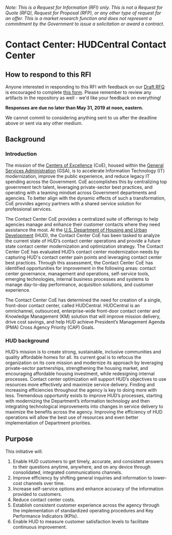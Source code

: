 *Note: This is a Request for Information (RFI) only. This is not a Request for Quote (RFQ), Request for Proposal (RFP), or any other type of request for an offer. This is a market research function and does not represent a commitment by the Government to issue a solicitation or award a contract.*

# Contact Center: HUDCentral Contact Center

## How to respond to this RFI

Anyone interested in responding to this RFI with feedback on our [Draft RFQ](Draft-RFQ.PDF) is encouraged to complete [this form](https://forms.gle/PJJ4cqxHYFThnYMi9). Please remember to review any artifacts in the repository as well - we'd like your feedback on everything!

**Responses are due no later than May 31, 2019 at noon, eastern.**

We cannot commit to considering anything sent to us after the deadline above or sent via any other medium.

## Background

### Introduction

The mission of the [Centers of Excellence](https://coe.gsa.gov/) (CoE), housed within the [General Services Administration](https://gsa.gov) (GSA), is to accelerate Information Technology (IT) modernization, improve the public experience, and reduce legacy IT spending across the Government. CoE accomplishes this by centralizing top government tech talent, leveraging private-sector best practices, and operating with a teaming mindset across Government departments and agencies. To better align with the dynamic effects of such a transformation, CoE provides agency partners with a shared service solution for professional services.

The Contact Center CoE provides a centralized suite of offerings to help agencies manage and enhance their customer contacts where they need assistance the most. At the [U.S. Department of Housing and Urban Development](https://www.hud.gov/) (HUD), the Contact Center CoE has been tasked to analyze the current state of HUD’s contact center operations and provide a future state contact center modernization and optimization strategy. The Contact Center CoE has evaluated HUD’s contact center modernization needs by capturing HUD's contact center pain points and leveraging contact center best practices. Through this assessment, the Contact Center CoE has identified opportunities for improvement in the following areas: contact center governance, management and operations, self-service tools, emerging technologies, internal business processes and systems to manage day-to-day performance, acquisition solutions, and customer experience.

The Contact Center CoE has determined the need for creation of a single, front-door contact center, called HUDCentral. HUDCentral is an omnichannel, outsourced, enterprise-wide front-door contact center and Knowledge Management (KM) solution that will improve mission delivery, drive cost savings, and help HUD achieve President’s Management Agenda (PMA) Cross Agency Priority (CAP) Goals.

### HUD background

HUD’s mission is to create strong, sustainable, inclusive communities and quality affordable homes for all. Its current goal is to refocus the organization on its core mission and modernize its approach by leveraging private-sector partnerships, strengthening the housing market, and encouraging affordable housing investment, while redesigning internal processes. Contact center optimization will support HUD’s objectives to use resources more effectively and maximize service delivery. Finding and increasing efficiencies throughout the agency is key to doing more with less. Tremendous opportunity exists to improve HUD’s processes, starting with modernizing the Department’s information technology and then integrating technological improvements into changes in service delivery to maximize the benefits across the agency. Improving the efficiency of HUD operations will allow the best use of resources and even better implementation of Department priorities.

## Purpose

This initiative will:

1. Enable HUD customers to get timely, accurate, and consistent answers to their questions anytime, anywhere, and on any device through consolidated, integrated communications channels.
2. Improve efficiency by shifting general inquiries and information to lower-cost channels over time.
3. Increase self-service options and enhance accuracy of the information provided to customers.
4. Reduce contact center costs.
5. Establish consistent customer experience across the agency through the implementation of standardized operating procedures and Key Performance Indicators (KPIs).
6. Enable HUD to measure customer satisfaction levels to facilitate continuous improvement.